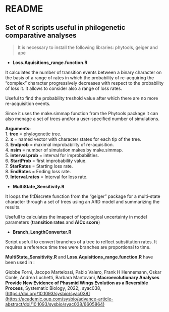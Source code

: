 README
================

## Set of R scripts useful in philogenetic comparative analyses

> It is necessary to install the following libraries: phytools, geiger
> and ape

  - **Loss.Aquisitions\_range.function.R**

It calculates the number of transition events between a binary character
on the basis of a range of rates in which the probability of
re-acquiring the “complex” character progressively decreases with
respect to the probability of loss it. It allows to consider also a
range of loss rates.

Useful to find the probability treshold value after which there are no
more re-acquisition events.

Since it uses the make.simmap function from the Phytools package it can
also menage a set of trees and/or a user-specified number of
simulations.

**Arguments:**  
1\. **tree** = phylogenetic tree.  
2\. **x** = named vector with character states for each tip of the
tree.  
3\. **Endprob** = maximal improbability of re-aquisition.  
4\. **nsim** = number of simulation makes by make.simmap.  
5\. **interval.prob** = interval for improbabilities.  
6\. **StartProb** = first improbability value.  
7\. **StarRates** = Starting loss rate.  
8\. **EndRates** = Ending loss rate.  
9\. **Interval.rates** = Interval for loss rate.

  - **MultiState\_Sensitivity.R**

It loops the fitDiscrete function from the “geiger” package for a
multi-state character through a set of trees using an ARD model and
summarizing the results.

Usefull to calculates the imapact of topological uncertainty in model
parameters (**transition rates** and **AICc score**)

   - **Branch\_LengthConverter.R**

Script usefull to convert branches of a tree to reflect substitution rates. It requires a reference time tree were branches are proportional to time. 

**MultiState\_Sensitivity.R** and **Loss.Aquisitions\_range.function.R** have been used in :

Giobbe Forni, Jacopo Martelossi, Pablo Valero, Frank H Hennemann, Oskar Conle, Andrea Luchetti, Barbara Mantovani, **Macroevolutionary Analyses Provide New Evidence of Phasmid Wings Evolution as a Reversible Process**, Systematic Biology, 2022;, syac038, [https://doi.org/10.1093/sysbio/syac038](https://academic.oup.com/sysbio/advance-article-abstract/doi/10.1093/sysbio/syac038/6605864)
